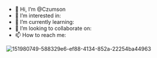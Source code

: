 - 👋 Hi, I’m @Czumson
- 👀 I’m interested in: 
- 🌱 I’m currently learning: 
- 💞️ I’m looking to collaborate on: 
- 📫 How to reach me: 


![151980749-588329e6-ef88-4134-852a-22254ba44963](https://user-images.githubusercontent.com/91754921/154079453-488cb305-e3b9-4e12-aada-cc6d49f196bd.jpeg)




<!---
Czumson/Czumson is a ✨ special ✨ repository because its `README.md` (this file) appears on your GitHub profile.
You can click the Preview link to take a look at your changes.
--->
